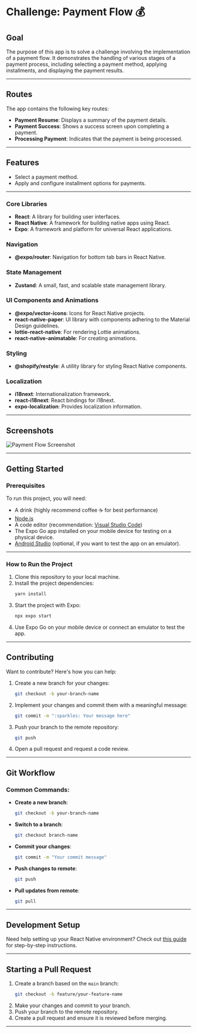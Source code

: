 # **Challenge: Payment Flow 💰**

## **Goal**

The purpose of this app is to solve a challenge involving the implementation of a payment flow. It demonstrates the handling of various stages of a payment process, including selecting a payment method, applying installments, and displaying the payment results.

---

## **Routes**

The app contains the following key routes:

- **Payment Resume**: Displays a summary of the payment details.
- **Payment Success**: Shows a success screen upon completing a payment.
- **Processing Payment**: Indicates that the payment is being processed.

---

## **Features**

- Select a payment method.
- Apply and configure installment options for payments.

---

### Core Libraries

- **React**: A library for building user interfaces.
- **React Native**: A framework for building native apps using React.
- **Expo**: A framework and platform for universal React applications.

### Navigation

- **@expo/router**: Navigation for bottom tab bars in React Native.

### State Management

- **Zustand**: A small, fast, and scalable state management library.

### UI Components and Animations

- **@expo/vector-icons**: Icons for React Native projects.
- **react-native-paper**: UI library with components adhering to the Material Design guidelines.
- **lottie-react-native**: For rendering Lottie animations.
- **react-native-animatable**: For creating animations.

### Styling

- **@shopify/restyle**: A utility library for styling React Native components.

### Localization

- **i18next**: Internationalization framework.
- **react-i18next**: React bindings for i18next.
- **expo-localization**: Provides localization information.

---

## **Screenshots**

![Payment Flow Screenshot]()

---

## **Getting Started**

### **Prerequisites**

To run this project, you will need:

- A drink (highly recommend coffee ☕ for best performance)
- [Node.js](https://nodejs.org/)
- A code editor (recommendation: [Visual Studio Code](https://code.visualstudio.com/))
- The Expo Go app installed on your mobile device for testing on a physical device.
- [Android Studio](https://developer.android.com/studio) (optional, if you want to test the app on an emulator).

---

### **How to Run the Project**

1. Clone this repository to your local machine.
2. Install the project dependencies:
   ```bash
   yarn install
   ```
3. Start the project with Expo:
   ```bash
   npx expo start
   ```
4. Use Expo Go on your mobile device or connect an emulator to test the app.

---

## **Contributing**

Want to contribute? Here's how you can help:

1. Create a new branch for your changes:
   ```bash
   git checkout -b your-branch-name
   ```
2. Implement your changes and commit them with a meaningful message:
   ```bash
   git commit -m ":sparkles: Your message here"
   ```
3. Push your branch to the remote repository:
   ```bash
   git push
   ```
4. Open a pull request and request a code review.

---

## **Git Workflow**

### Common Commands:

- **Create a new branch**:
  ```bash
  git checkout -b your-branch-name
  ```
- **Switch to a branch**:
  ```bash
  git checkout branch-name
  ```
- **Commit your changes**:
  ```bash
  git commit -m "Your commit message"
  ```
- **Push changes to remote**:
  ```bash
  git push
  ```
- **Pull updates from remote**:
  ```bash
  git pull
  ```

---

## **Development Setup**

Need help setting up your React Native environment? Check out [this guide](https://react-native.rocketseat.dev) for step-by-step instructions.

---

## **Starting a Pull Request**

1. Create a branch based on the `main` branch:
   ```bash
   git checkout -b feature/your-feature-name
   ```
2. Make your changes and commit to your branch.
3. Push your branch to the remote repository.
4. Create a pull request and ensure it is reviewed before merging.

---
